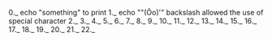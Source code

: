0._ echo "something" to print 
1._ echo "\"(Ôo)'" backslash allowed the use of special character
2._
3._
4._
5._
6._
7._
8._
9._
10._
11._
12._
13._
14._
15._
16._
17._
18._
19._
20._
21._
22._
